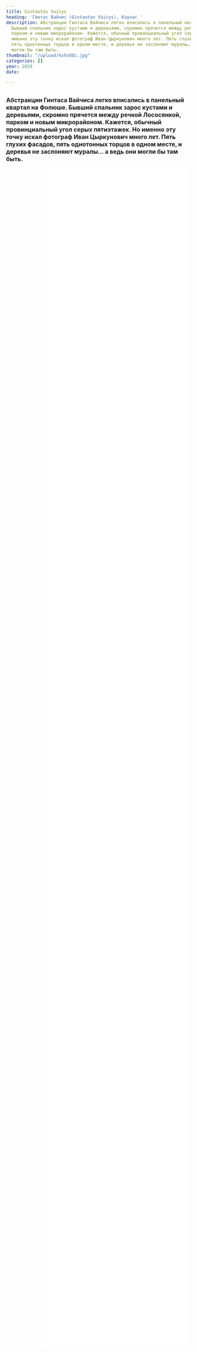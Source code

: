 ```yaml
---
title: Gintautas Vaicys
heading: 'Гинтас Вайчис (Gintautas Vaicys), Каунас '
description: Абстракции Гинтаса Вайчиса легко вписались в панельный квартал на Фолюше.
  Бывший спальник зарос кустами и деревьями, скромно прячется между речкой Лососянкой,
  парком и новым микрорайоном. Кажется, обычный провинциальный угол серых пятиэтажек.  Но
  именно эту точку искал фотограф Иван Цыркунович много лет. Пять глухих фасадов,
  пять однотонных торцов в одном месте, и деревья не заслоняют муралы… а ведь они
  могли бы там быть.
thumbnail: "/upload/kxhn80i.jpg"
categories: []
year: 2020
date: 

---
```

<div>
<h2>
    <!-- пишите описание тут -->
<span style="font-size: 1rem;">Абстракции Гинтаса Вайчиса легко вписались в панельный квартал на Фолюше. Бывший спальник зарос кустами и деревьями, скромно прячется между речкой Лососянкой, парком и новым микрорайоном. Кажется, обычный провинциальный угол серых пятиэтажек.  Но именно эту точку искал фотограф Иван Цыркунович много лет. Пять глухих фасадов, пять однотонных торцов в одном месте, и деревья не заслоняют муралы… а ведь они могли бы там быть.</span>
</h2>
<iframe src="/vaicys/index.html" frameborder="0" scrolling="no" style="height: 80vh; width: 80%; margin: 0 10vw" allowfullscreen="true" webkitallowfullscreen="true" mozallowfullscreen="true"></iframe>
</div>